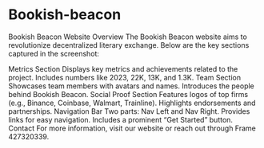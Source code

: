 # Bookish-beacon
Bookish Beacon Website
Overview
The Bookish Beacon website aims to revolutionize decentralized literary exchange. Below are the key sections captured in the screenshot:

Metrics Section
Displays key metrics and achievements related to the project.
Includes numbers like 2023, 22K, 13K, and 1.3K.
Team Section
Showcases team members with avatars and names.
Introduces the people behind Bookish Beacon.
Social Proof Section
Features logos of top firms (e.g., Binance, Coinbase, Walmart, Trainline).
Highlights endorsements and partnerships.
Navigation Bar
Two parts: Nav Left and Nav Right.
Provides links for easy navigation.
Includes a prominent “Get Started” button.
Contact
For more information, visit our website or reach out through Frame 427320339.
